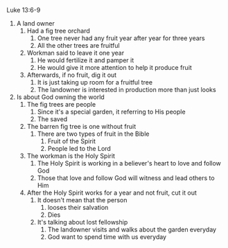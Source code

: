 Luke 13:6-9

1. A land owner
    1. Had a fig tree orchard
        1. One tree never had any fruit year after year for three years
        2. All the other trees are fruitful
    2. Workman said to leave it one year
        1. He would fertilize it and pamper it
        2. He would give it more attention to help it produce fruit
    3. Afterwards, if no fruit, dig it out
        1. It is just taking up room for a fruitful tree
        2. The landowner is interested in production more than just looks
2. Is about God owning the world
    1. The fig trees are people
        1. Since it's a special garden, it referring to His people
        2. The saved
    2. The barren fig tree is one without fruit
        1. There are two types of fruit in the Bible
            1. Fruit of the Spirit
            2. People led to the Lord
    3. The workman is the Holy Spirit
        1. The Holy Spirit is working in a believer's heart to love and follow God
        2. Those that love and follow God will witness and lead others to Him
    4. After the Holy Spirit works for a year and not fruit, cut it out
        1. It doesn't mean that the person 
            1. looses their salvation
            2. Dies
        2. It's talking about lost fellowship
            1. The landowner visits and walks about the garden everyday
            2. God want to spend time with us everyday
